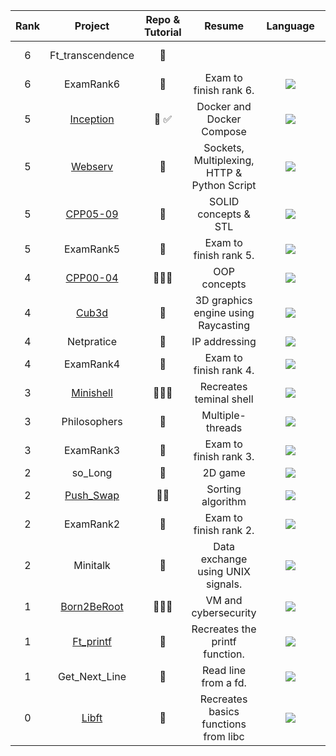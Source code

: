 
| Rank | Project | Repo & Tutorial | Resume | Language | Grade | Estimated effort (h) | End date | 
|:----:|:-------:|:----------:|:------:|:--------:|:-----:|:--------------------:|:--------:|  
| 6 | Ft_transcendence | 🔐 | | | | 245h | in progress... |  
| 6 | ExamRank6 |  🔐 | Exam to finish rank 6. | <img src="https://skillicons.dev/icons?i=c&theme=dark&perline=16" />|  `100/100` | 3h | 24Sep13 |  
| 5 | [Inception](https://github.com/pin3dev/42_Inception) | 📂 ✅ | Docker and Docker Compose | <img src="https://skillicons.dev/icons?i=docker,bash,mysql,wordpress,nginx&theme=dark&perline=16" /> | `100/100` | 210h | 24Aug19 |  
| 5 | [Webserv](https://github.com/pin3dev/42_Webserv) | 📂 | Sockets, Multiplexing, HTTP & Python Script | <img src="https://skillicons.dev/icons?i=cpp,html,css,js,py&theme=dark&perline=16" /> | `110/125` | 175h | 24Jun21 |  
| 5 | [CPP05-09](https://github.com/pin3dev/42_CPP_Modules_05-09)  | 📂 | SOLID concepts & STL | <img src="https://skillicons.dev/icons?i=cpp&theme=dark&perline=16" /> | `100/100` | 140h | 24May29 | 
| 5 | ExamRank5 | 🔐 | Exam to finish rank 5. | <img src="https://skillicons.dev/icons?i=cpp&theme=dark&perline=16" /> | `100/100` | 3h | 24Apr12 |  
| 4 | [CPP00-04](https://github.com/pin3dev/42_CPP_Modules_00-04) | 📂✍🏻 | OOP concepts | <img src="https://skillicons.dev/icons?i=cpp&theme=dark&perline=16" /> | `100/100` | 70h | 24Feb01 |  
| 4 | [Cub3d](https://github.com/pin3dev/42_cub3D) | 📂 | 3D graphics engine using Raycasting | <img src="https://skillicons.dev/icons?i=c&theme=dark&perline=16" /> | `100/100` | 280h | 23Dec04 |  
| 4 | Netpratice | 🔐 | IP addressing | <img src="https://skillicons.dev/icons?i=bash&theme=dark&perline=16" />  | `100/100` | 50h | 23Oct06 |  
| 4 | ExamRank4 | 🔐 | Exam to finish rank 4. | <img src="https://skillicons.dev/icons?i=c&theme=dark&perline=16" /> | `100/100` | 3h | 23Sep26 |  
| 3 | [Minishell](https://github.com/pin3dev/42_Minishell) | 📂✍🏻 | Recreates teminal shell | <img src="https://skillicons.dev/icons?i=c&theme=dark&perline=16" /> | `100/100` | 210h | 23Sep19 |  
| 3 | Philosophers | 🔐 | Multiple-threads | <img src="https://skillicons.dev/icons?i=c&theme=dark&perline=16" /> | `100/100` | 70h | 23Aug03 |  
| 3 | ExamRank3 | 🔐 |Exam to finish rank 3. | <img src="https://skillicons.dev/icons?i=c&theme=dark&perline=16" /> | `100/100` | 3h | 23Jun07 |  
| 2 | so_Long | 🔐 | 2D game | <img src="https://skillicons.dev/icons?i=c&theme=dark&perline=16" />  | `103/100` | 70h | 23Jun02 |  
| 2 | [Push_Swap](https://github.com/pin3dev/42_Push_Swap) | 📂✅ | Sorting algorithm | <img src="https://skillicons.dev/icons?i=c&theme=dark&perline=16" /> | `100/100` | 70h | 23May19 |  
| 2 | ExamRank2 | 🔐 | Exam to finish rank 2. | <img src="https://skillicons.dev/icons?i=c&theme=dark&perline=16" /> | `100/100` | 3h | 23May03 |  
| 2 | Minitalk | 🔐 | Data exchange using UNIX signals. | <img src="https://skillicons.dev/icons?i=c&theme=dark&perline=16" /> | `115/100` | 60h | 23Apr07 |  
| 1 | [Born2BeRoot](https://github.com/pin3dev/42_Born2BeRoot) | 👀✍🏻 | VM and cybersecurity | <img src="https://skillicons.dev/icons?i=debian,bash&theme=dark&perline=16" /> | `100/100` | 50h | 23Feb08 |  
| 1 | [Ft_printf](https://github.com/pin3dev/42_ft_Printf) | 🔐 | Recreates the printf function. | <img src="https://skillicons.dev/icons?i=c&theme=dark&perline=16" /> | `100/100` | 90h | 22Dec24 |  
| 1 | Get_Next_Line | 🔐| Read line from a fd. | <img src="https://skillicons.dev/icons?i=c&theme=dark&perline=16" /> | `125/100` | 90h | 22Dec03 |  
| 0 | [Libft](https://github.com/pin3dev/42_Libft/) | 📂 | Recreates basics functions from libc | <img src="https://skillicons.dev/icons?i=c&theme=dark&perline=16" /> | `125/100` | 90h | 22Nov26 |  
